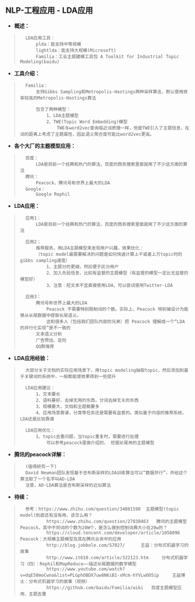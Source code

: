 ## NLP-工程应用 - LDA应用
- **概述：**
>
>       LDA应用工具：
>           plda：能支持中等规模
>           lightlda：能支持大规模(Microsoft)
>           Familia：工业主题建模工具包 A Toolkit for Industrial Topic Modeling(baidu)
>

- **工具介绍：**
>       Familia：
>           支持Gibbs Sampling和Metropolis-Hastings两种采样算法，默认使用效率较高的Metropolis-Hastings算法
>
>           包含了两种模型：
>               1、LDA主题模型
>               2、TWE(Topic Word Embedding)模型
>                   TWE与word2vec查询临近词原理一样，但是TWE引入了主题信息，在词的距离上考虑了主题属性，因此语义聚合度可能比word2vec更高。
>
>
>
>
>
>

- **各个大厂的主题模型应用：**
>
>       百度：
>           LDA是目前一个经典和热门的算法，百度的商务搜索里面就用了不少这方面的算法
>       腾讯：
>           Peacock，腾讯号称世界上最大的LDA
>       Google：
>           Google Rephil
>
>
>

- **LDA应用：**
>
>       应用1：
>           LDA是目前一个经典和热门的算法，百度的商务搜索里面就用了不少这方面的算法
>
>       应用2：
>           推荐服务，用LDA主题模型来发现用户兴趣，效果优化：
>           （topic model最需要解决的问题是如何快速计算上千或者上万topic时的gibbs sampling速度）
>               1、主题分的更细，然后便于区分用户
>               2、加入先验信息，比如有监督的主题模型（有监督的模型一定比无监督的模型好）
>               3、注意：短文本不宜直接使用LDA，可以尝试使用Twitter-LDA
>
>       应用3：
>           腾讯号称世界上最大的LDA
>               Peacock 不需要特别限制词的个数。实际上，Peacock 特别被设计为能够从长尾数据中提取长尾语义。
>               这和很多人（包括我们团队内部的兄弟）把 Peacock 理解成一个“LDA 的并行化实现”是不一致的
>           文本语义分析
>           广告预估、定向
>           QQ群推荐
>

- **LDA应用经验：**
>
>       大部分关于文档的实际应用场景下，用topic modeling抽取topic，然后添加到基于关键词的系统中，一般都能使效果得到一些提升
>
>       LDA应用建议：
>           1、文本要长
>           2、语料要好，去掉无用的东西，分词去掉无关的东西
>           3、规模要大，文档和主题都要多
>           4、应用场景靠谱，分类等任务还是需要有监督的。类似基于内容的推荐系统，LDA还是比较靠谱
>
>       LDA应用优化：
>           1、topic去重问题，当topic重复时，需要进行处理
>               可以参考peacock里面介绍的， 挖掘长尾用的主题模型
>

- **腾讯的peacock详解：**
>
>       (值得研究一下)
>       David Newman团队发现基于吉布斯采样的LDA训练算法可以“数据并行”，并给这个算法取了一个名字叫AD-LDA
>       注意，AD-LDA算法是吉布斯采样的近似算法
>
>

- **待续：**
>       参考：https://www.zhihu.com/question/34801598  主题模型(topic model)到底还有没有用，该怎么用？
>               https://www.zhihu.com/question/27838463   腾讯的主题模型Peacock，其中不同词的个数为20W个，是怎么做到控制词典大小在20w的？
>               https://cloud.tencent.com/developer/article/1058096     Peacock：大规模主题模型及其在腾讯业务中的应用
>               http://blog.jobbole.com/57027/      王益：分布式机器学习的故事
>               http://www.it610.com/article/322123.htm     分布式机器学习（四）：Rephil和MapReduce——描述长尾数据的数学模型
>               https://www.youtube.com/watch?v=dqE50moCwno&list=PLGphOBDX7uw8N6iB1-xMcm-hYVLwOO5ip     王益博士：分布式机器学习的故事（视频）
>               https://github.com/baidu/Familia/wiki   百度主题模型应用、主题去重
>
>
>
>
>
>
>
>
>
>
>
